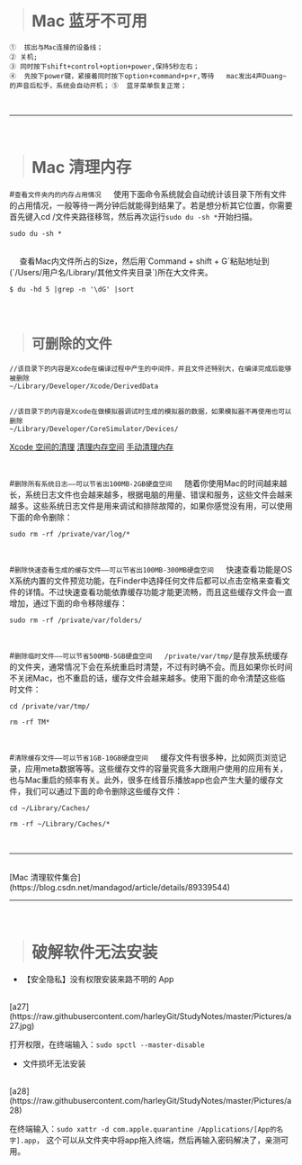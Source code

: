 >#	Mac 蓝牙不可用


`①  拔出与Mac连接的设备线；  `<br/>
`② 关机;  `<br/>
`③ 同时按下shift+control+option+power,保持5秒左右；`<br/>
`④  先按下power键，紧接着同时按下option+command+p+r,等待   mac发出4声Duang~的声音后松手，系统会自动开机；`
`⑤  蓝牙菜单恢复正常；`<br/>


<br/>

***
<br/>

>#	Mac 清理内存

#`查看文件夹内的内存占用情况`
&emsp;  使用下面命令系统就会自动统计该目录下所有文件的占用情况，一般等待一两分钟后就能得到结果了。若是想分析其它位置，你需要首先键入cd /文件夹路径移驾，然后再次运行`sudo du -sh *`开始扫描。
```
sudo du -sh *
```

<br/>
&emsp;   查看Mac内文件所占的Size，然后用`Command + shift + G`粘贴地址到(`/Users/用户名/Library/其他文件夹目录`)所在大文件夹。

```
$ du -hd 5 |grep -n '\dG' |sort
```

<br/>

>#	`可删除的文件`
```
//该目录下的内容是Xcode在编译过程中产生的中间件，并且文件还特别大，在编译完成后能够被删除
~/Library/Developer/Xcode/DerivedData


//该目录下的内容是Xcode在做模拟器调试时生成的模拟器的数据，如果模拟器不再使用也可以删除
~/Library/Developer/CoreSimulator/Devices/
```
[Xcode 空间的清理](https://www.jianshu.com/p/7b39a31c312d)
[清理内存空间](https://www.jianshu.com/p/8fac91ff3453)
[手动清理内存](https://www.jianshu.com/p/41c736860925)

<br/>

#`删除所有系统日志——可以节省出100MB-2GB硬盘空间`
&emsp;  随着你使用Mac的时间越来越长，系统日志文件也会越来越多，根据电脑的用量、错误和服务，这些文件会越来越多。这些系统日志文件是用来调试和排除故障的，如果你感觉没有用，可以使用下面的命令删除：
```
sudo rm -rf /private/var/log/*
```

<br/>

#`删除快速查看生成的缓存文件——可以节省出100MB-300MB硬盘空间`
&emsp;  快速查看功能是OS X系统内置的文件预览功能，在Finder中选择任何文件后都可以点击空格来查看文件的详情。不过快速查看功能依靠缓存功能才能更流畅，而且这些缓存文件会一直增加，通过下面的命令移除缓存：
```
sudo rm -rf /private/var/folders/
```

<br/>

#`删除临时文件——可以节省500MB-5GB硬盘空间`
&emsp;  `/private/var/tmp/`是存放系统缓存的文件夹，通常情况下会在系统重启时清楚，不过有时确不会。而且如果你长时间不关闭Mac，也不重启的话，缓存文件会越来越多。使用下面的命令清楚这些临时文件：
```
cd /private/var/tmp/

rm -rf TM*
```

<br/>

#`清除缓存文件——可以节省1GB-10GB硬盘空间`
&emsp;  缓存文件有很多种，比如网页浏览记录，应用meta数据等等。这些缓存文件的容量究竟多大跟用户使用的应用有关，也与Mac重启的频率有关。此外，很多在线音乐播放app也会产生大量的缓存文件，我们可以通过下面的命令删除这些缓存文件：

```
cd ~/Library/Caches/

rm -rf ~/Library/Caches/*
```

<br/>

***
<br/>
[Mac 清理软件集合](https://blog.csdn.net/mandagod/article/details/89339544)




<br/>

***
<br/>

>#	破解软件无法安装

- 【安全隐私】没有权限安装来路不明的 App
<br/>
[a27](https://raw.githubusercontent.com/harleyGit/StudyNotes/master/Pictures/a27.jpg)

打开权限，在终端输入：`sudo spctl --master-disable`

- 文件损坏无法安装
<br/>
[a28](https://raw.githubusercontent.com/harleyGit/StudyNotes/master/Pictures/a28)

在终端输入：`sudo xattr -d com.apple.quarantine /Applications/[App的名字].app`， 这个可以从文件夹中将app拖入终端，然后再输入密码解决了，亲测可用。


















